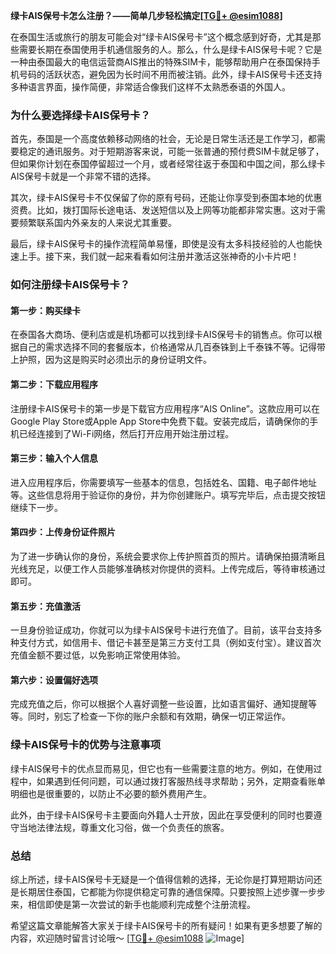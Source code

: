 **绿卡AIS保号卡怎么注册？——简单几步轻松搞定[[TG💪+ @esim1088](https://t.me/s/esim1088)]**

在泰国生活或旅行的朋友可能会对“绿卡AIS保号卡”这个概念感到好奇，尤其是那些需要长期在泰国使用手机通信服务的人。那么，什么是绿卡AIS保号卡呢？它是一种由泰国最大的电信运营商AIS推出的特殊SIM卡，能够帮助用户在泰国保持手机号码的活跃状态，避免因为长时间不用而被注销。此外，绿卡AIS保号卡还支持多种语言界面，操作简便，非常适合像我们这样不太熟悉泰语的外国人。

### **为什么要选择绿卡AIS保号卡？**

首先，泰国是一个高度依赖移动网络的社会，无论是日常生活还是工作学习，都需要稳定的通讯服务。对于短期游客来说，可能一张普通的预付费SIM卡就足够了，但如果你计划在泰国停留超过一个月，或者经常往返于泰国和中国之间，那么绿卡AIS保号卡就是一个非常不错的选择。

其次，绿卡AIS保号卡不仅保留了你的原有号码，还能让你享受到泰国本地的优惠资费。比如，拨打国际长途电话、发送短信以及上网等功能都非常实惠。这对于需要频繁联系国内外亲友的人来说尤其重要。

最后，绿卡AIS保号卡的操作流程简单易懂，即使是没有太多科技经验的人也能快速上手。接下来，我们就一起来看看如何注册并激活这张神奇的小卡片吧！

### **如何注册绿卡AIS保号卡？**

#### **第一步：购买绿卡**
在泰国各大商场、便利店或是机场都可以找到绿卡AIS保号卡的销售点。你可以根据自己的需求选择不同的套餐版本，价格通常从几百泰铢到上千泰铢不等。记得带上护照，因为这是购买时必须出示的身份证明文件。

#### **第二步：下载应用程序**
注册绿卡AIS保号卡的第一步是下载官方应用程序“AIS Online”。这款应用可以在Google Play Store或Apple App Store中免费下载。安装完成后，请确保你的手机已经连接到了Wi-Fi网络，然后打开应用开始注册过程。

#### **第三步：输入个人信息**
进入应用程序后，你需要填写一些基本的信息，包括姓名、国籍、电子邮件地址等。这些信息将用于验证你的身份，并为你创建账户。填写完毕后，点击提交按钮继续下一步。

#### **第四步：上传身份证件照片**
为了进一步确认你的身份，系统会要求你上传护照首页的照片。请确保拍摄清晰且光线充足，以便工作人员能够准确核对你提供的资料。上传完成后，等待审核通过即可。

#### **第五步：充值激活**
一旦身份验证成功，你就可以为绿卡AIS保号卡进行充值了。目前，该平台支持多种支付方式，如信用卡、借记卡甚至是第三方支付工具（例如支付宝）。建议首次充值金额不要过低，以免影响正常使用体验。

#### **第六步：设置偏好选项**
完成充值之后，你可以根据个人喜好调整一些设置，比如语言偏好、通知提醒等等。同时，别忘了检查一下你的账户余额和有效期，确保一切正常运作。

### **绿卡AIS保号卡的优势与注意事项**

绿卡AIS保号卡的优点显而易见，但它也有一些需要注意的地方。例如，在使用过程中，如果遇到任何问题，可以通过拨打客服热线寻求帮助；另外，定期查看账单明细也是很重要的，以防止不必要的额外费用产生。

此外，由于绿卡AIS保号卡主要面向外籍人士开放，因此在享受便利的同时也要遵守当地法律法规，尊重文化习俗，做一个负责任的旅客。

### **总结**

综上所述，绿卡AIS保号卡无疑是一个值得信赖的选择，无论你是打算短期访问还是长期居住泰国，它都能为你提供稳定可靠的通信保障。只要按照上述步骤一步步来，相信即使是第一次尝试的新手也能顺利完成整个注册流程。

希望这篇文章能解答大家关于绿卡AIS保号卡的所有疑问！如果有更多想要了解的内容，欢迎随时留言讨论哦～ [[TG💪+ @esim1088](https://t.me/s/esim1088) ![Image](https://i.postimg.cc/4NQfJmqS/Snipaste-2025-05-13-00-14-12.png)]
